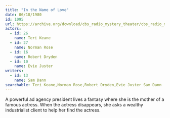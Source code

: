```yaml
---
title: "In the Name of Love"
date: 06/18/1980
id: 1095
url: https://archive.org/download/cbs_radio_mystery_theater/cbs_radio_mystery_theater-1051-1100.zip/cbs_radio_mystery_theater-1051-1100%2Fcbsrmt_1095_in_the_name_of_love.mp3
actors:  
  - id: 26
    name: Teri Keane  
  - id: 27
    name: Norman Rose  
  - id: 16
    name: Robert Dryden  
  - id: 10
    name: Evie Juster
writers:  
  - id: 13
    name: Sam Dann
searchable: Teri Keane,Norman Rose,Robert Dryden,Evie Juster Sam Dann
---
```

A powerful ad agency president lives a fantasy where she is the mother of a famous actress. When the actress disappears, she asks a wealthy industrialist client to help her find the actress.